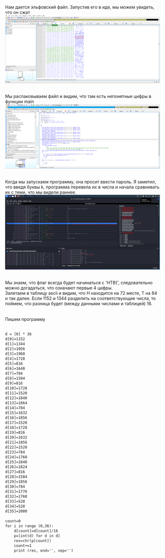 Нам дается эльфовский файл. Запустив его в иде, мы можем увидеть, что он сжат
![Сжатие](https://github.com/logbead/CTF_write_ups/blob/main/HTB/pictures/Exatlon_v1/1.PNG)

<br>Мы распаковываем файл и видим, что там есть непонятные цифры в функции main
![Мб флаг???](https://github.com/logbead/CTF_write_ups/blob/main/HTB/pictures/Exatlon_v1/3.PNG)

<br>Когда мы запускаем программу, она просит ввести пароль. Я заметил, что введя буквы k, программа перевела их в числа и начала сравнивать их с теми, что мы видели раннее. 
![k](https://github.com/logbead/CTF_write_ups/blob/main/HTB/pictures/Exatlon_v1/kali.PNG)

<br>Мы знаем, что флаг всегда будет начинаться с 'HTB{', следовательно можно догадаться, что означают первые 4 цифры. 
<br>Залетаем в таблицу ascii и видим, что Н находится на 72 месте, T на 84 и так далее. 
Если 1152 и 1344 разделить на соответствующие числа, то поймем, что разница будет (между данными числами и таблицей) 16.
<br><br><br> Пишем программу
<br><br>
```
d = [0] * 36
d[0]=1152
d[1]=1344
d[2]=1056
d[3]=1968
d[4]=1728
d[5]=816
d[6]=1648
d[7]=784
d[8]=1584
d[9]=816
d[10]=1728
d[11]=1520
d[12]=1840
d[13]=1664
d[14]=784
d[15]=1632
d[16]=1856
d[17]=1520
d[18]=1728
d[19]=816
d[20]=1632
d[21]=1856
d[22]=1520
d[23]=784
d[24]=1760
d[25]=1840
d[26]=1824
d[27]=816
d[28]=1584
d[29]=1856
d[30]=784
d[31]=1776
d[32]=1760
d[33]=528
d[34]=528
d[35]=2000

count=0
for i in range (0,36):
    d[count]=d[count]/16
    p=[int(d) for d in d]
    res=chr(p[count])
    count+=1
    print (res, end='', sep='')
```

